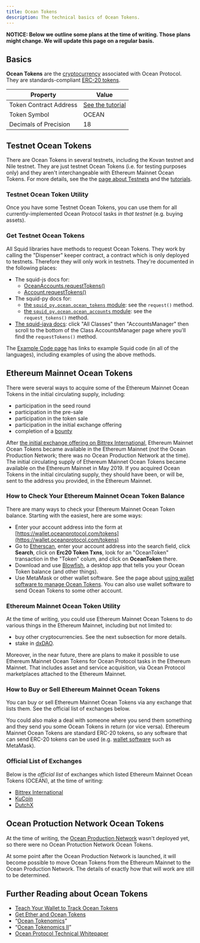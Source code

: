 ```yaml
---
title: Ocean Tokens
description: The technical basics of Ocean Tokens.
---
```


**NOTICE: Below we outline some plans at the time of writing. Those plans might change. We will update this page on a regular basis.**

## Basics

**Ocean Tokens** are the [cryptocurrency](https://en.wikipedia.org/wiki/Cryptocurrency) associated with Ocean Protocol. They are standards-compliant [ERC-20 tokens](https://en.wikipedia.org/wiki/ERC-20).

| Property               | Value                                                    |
| ---------------------- | -------------------------------------------------------- |
| Token Contract Address | [See the tutorial](/tutorials/wallets-and-ocean-tokens/) |
| Token Symbol           | OCEAN                                                    |
| Decimals of Precision  | 18                                                       |

## Testnet Ocean Tokens

There are Ocean Tokens in several testnets, including the Kovan testnet and Nile testnet. They are just testnet Ocean Tokens (i.e. for testing purposes only) and they aren't interchangeable with Ethereum Mainnet Ocean Tokens. For more details, see the the [page about Testnets](/concepts/testnets/) and the [tutorials](/tutorials/introduction/).

### Testnet Ocean Token Utility

Once you have some Testnet Ocean Tokens, you can use them for all currently-implemented Ocean Protocol tasks _in that testnet_ (e.g. buying assets).

### Get Testnet Ocean Tokens

All Squid libraries have methods to request Ocean Tokens. They work by calling the "Dispenser" keeper contract, a contract which is only deployed to testnets. Therefore they will only work in testnets. They're documented in the following places:

- The squid-js docs for:
  - [OceanAccounts.requestTokens()](/references/squid-js/#OceanAccounts-requestTokens)
  - [Account.requestTokens()](/references/squid-js/#Account-requestTokens)
- The squid-py docs for:
  - [the `squid_py.ocean.ocean_tokens` module](https://squid-py.readthedocs.io/en/develop/api/squid_py.ocean.ocean_tokens.html): see the `request()` method.
  - [the `squid_py.ocean.ocean_accounts` module](https://squid-py.readthedocs.io/en/develop/api/squid_py.ocean.ocean_accounts.html): see the `request_tokens()` method.
- [The squid-java docs](https://www.javadoc.io/doc/com.oceanprotocol/squid/): click "All Classes" then "AccountsManager" then scroll to the bottom of the Class AccountsManager page where you'll find the `requestTokens()` method.

The [Example Code page](/tutorials/example-code/) has links to example Squid code (in all of the languages), including examples of using the above methods.

## Ethereum Mainnet Ocean Tokens

There were several ways to acquire some of the Ethereum Mainnet Ocean Tokens in the initial circulating supply, including:

- participation in the seed round
- participation in the pre-sale
- participation in the token sale
- participation in the initial exchange offering
- completion of a [bounty](/concepts/bounties/)

After [the initial exchange offering on Bittrex International](https://blog.oceanprotocol.com/initial-exchange-offering-of-ocean-protocol-on-bittrex-international-a454688f466a), Ethereum Mainnet Ocean Tokens became available in the Ethereum Mainnet (_not_ the Ocean Production Network; there was no Ocean Production Network at the time).
The initial circulating supply of Ethereum Mainnet Ocean Tokens became available on the Ethereum Mainnet in May 2019.
If you acquired Ocean Tokens in the initial circulating supply, they should have been, or will be, sent to the address you provided, in the Ethereum Mainnet.

### How to Check Your Ethereum Mainnet Ocean Token Balance

There are many ways to check your Ethereum Mainnet Ocean Token balance. Starting with the easiest, here are some ways:

- Enter your account address into the form at [https://wallet.oceanprotocol.com/tokens](https://wallet.oceanprotocol.com/tokens)
- Go to [Etherscan](https://etherscan.io/), enter your account address into the search field, click **Search**, click on **Erc20 Token Txns**, look for an "OceanToken" transaction in the "Token" colum, and click on **OceanToken** there.
- Download and use [Blowfish](https://github.com/kremalicious/blowfish), a desktop app that tells you your Ocean Token balance (and other things).
- Use MetaMask or other wallet software. See the page about [using wallet software to manage Ocean Tokens](/tutorials/wallets-and-ocean-tokens/). You can also use wallet software to send Ocean Tokens to some other account.

### Ethereum Mainnet Ocean Token Utility

At the time of writing, you could use Ethereum Mainnet Ocean Tokens to do various things in the Ethereum Mainnet, including but not limited to:

- buy other cryptocurrencies. See the next subsection for more details.
- stake in [dxDAO](https://dxdao.daostack.io/).

Moreover, in the near future, there are plans to make it possible to use Ethereum Mainnet Ocean Tokens for Ocean Protocol tasks in the Ethereum Mainnet. That includes asset and service acquisition, via Ocean Protocol marketplaces attached to the Ethereum Mainnet.

### How to Buy or Sell Ethereum Mainnet Ocean Tokens

You can buy or sell Ethereum Mainnet Ocean Tokens via any exchange that lists them. See the official list of exchanges below.

You could also make a deal with someone where you send them something and they send you some Ocean Tokens in return (or vice versa). Ethereum Mainnet Ocean Tokens are standard ERC-20 tokens, so any software that can send ERC-20 tokens can be used (e.g. [wallet software](/concepts/wallets/) such as MetaMask).

### Official List of Exchanges

Below is the _official list_ of exchanges which listed Ethereum Mainnet Ocean Tokens (OCEAN), at the time of writing:

- [Bittrex International](https://international.bittrex.com/)
- [KuCoin](https://www.kucoin.com/)
- [DutchX](https://dutchx.readthedocs.io/en/latest/)

## Ocean Protuction Network Ocean Tokens

At the time of writing, the [Ocean Production Network](/concepts/production-network/) wasn't deployed yet, so there were no Ocean Protuction Network Ocean Tokens.

At some point after the Ocean Production Network is launched, it will become possible to move Ocean Tokens from the Ethereum Mainnet to the Ocean Production Network. The details of exactly how that will work are still to be determined.

## Further Reading about Ocean Tokens

- [Teach Your Wallet to Track Ocean Tokens](/tutorials/wallets-and-ocean-tokens/)
- [Get Ether and Ocean Tokens](/tutorials/get-ether-and-ocean-tokens/)
- “[Ocean Tokenomics](https://blog.oceanprotocol.com/ocean-tokenomics-d34f28c480a8)”
- “[Ocean Tokenomics II](https://blog.oceanprotocol.com/https-blog-oceanprotocol-com-ocean-tokenomics-ii-faf05854314b)”
- [Ocean Protocol Technical Whitepaper](https://oceanprotocol.com/tech-whitepaper.pdf)
